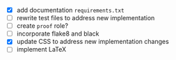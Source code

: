 - [x] add documentation `requirements.txt`
- [ ] rewrite test files to address new implementation
- [ ] create `proof` role?
- [ ] incorporate flake8 and black
- [x] update CSS to address new implementation changes
- [ ] implement LaTeX